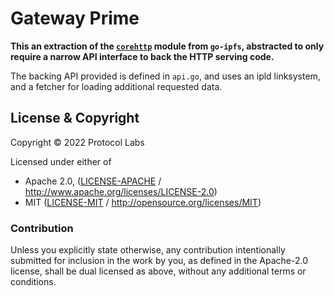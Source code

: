 # Gateway Prime

**This an extraction of the [`corehttp`](https://github.com/ipfs/go-ipfs/tree/master/core/corehttp) module from `go-ipfs`,
abstracted to only require a narrow API interface to back the HTTP serving code.**

The backing API provided is defined in `api.go`, and uses an ipld linksystem, and a fetcher for loading additional requested data.

## License & Copyright

Copyright &copy; 2022 Protocol Labs

Licensed under either of

 * Apache 2.0, ([LICENSE-APACHE](LICENSE-APACHE) / http://www.apache.org/licenses/LICENSE-2.0)
 * MIT ([LICENSE-MIT](LICENSE-MIT) / http://opensource.org/licenses/MIT)

### Contribution

Unless you explicitly state otherwise, any contribution intentionally submitted for inclusion in the work by you, as defined in the Apache-2.0 license, shall be dual licensed as above, without any additional terms or conditions.
